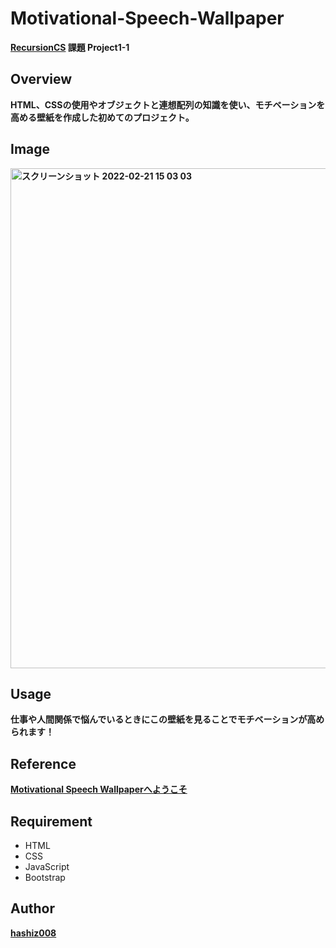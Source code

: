 # Motivational-Speech-Wallpaper
**[RecursionCS](https://recursionist.io/) 課題 Project1-1**

## Overview
**HTML、CSSの使用やオブジェクトと連想配列の知識を使い、モチベーションを高める壁紙を作成した初めてのプロジェクト。**

## Image 
**<img width="800" alt="スクリーンショット 2022-02-21 15 03 03" src="https://user-images.githubusercontent.com/63139730/154898173-6a9e5a70-859a-4949-af36-a50a9c909380.png">**

## Usage
**仕事や人間関係で悩んでいるときにこの壁紙を見ることでモチベーションが高められます！**

## Reference
**<a href='https://motivational-speech-wallpaper.vercel.app/'>Motivational Speech Wallpaperへようこそ</a>**

## Requirement
 * HTML
 * CSS
 * JavaScript
 * Bootstrap

## Author
**<a href="https://github.com/hashiz008">hashiz008</a>**
